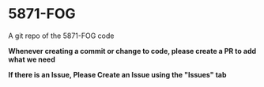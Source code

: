 # 5871-FOG
A git repo of the 5871-FOG code


**Whenever creating a commit or change to code, please create a PR to add what we need**

**If there is an Issue, Please Create an Issue using the "Issues" tab**
